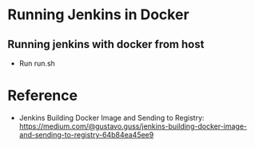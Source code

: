 # Running Jenkins in Docker

## Running jenkins with docker from host

- Run run.sh




# Reference

- Jenkins Building Docker Image and Sending to Registry: https://medium.com/@gustavo.guss/jenkins-building-docker-image-and-sending-to-registry-64b84ea45ee9
